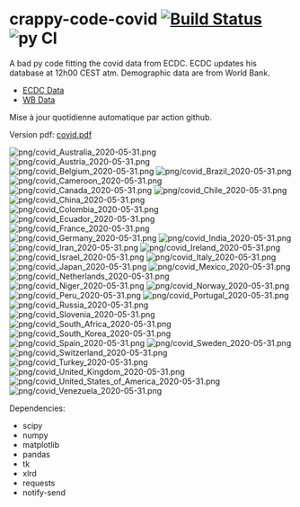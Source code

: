 # crappy-code-covid [![Build Status](https://cloud.drone.io/api/badges/a-lemonnier/crappy-code-covid/status.svg)](https://cloud.drone.io/a-lemonnier/crappy-code-covid) ![py CI](https://github.com/a-lemonnier/crappy-code-covid/workflows/py%20CI/badge.svg)
 
A bad py code fitting the covid data from ECDC. ECDC updates his database at 12h00 CEST atm. Demographic data are from World Bank.
 
- [ECDC Data](https://www.ecdc.europa.eu/en/publications-data/download-todays-data-geographic-distribution-covid-19-cases-worldwide)
- [WB Data](https://data.worldbank.org/indicator/sp.pop.totl)
 
 
Mise à jour quotidienne automatique par action github.
 
Version pdf: [covid.pdf](https://github.com/a-lemonnier/crappy-code-covid/raw/master/covid.pdf)
 
![png/covid_Australia_2020-05-31.png](png/covid_Australia_2020-05-31.png)
![png/covid_Austria_2020-05-31.png](png/covid_Austria_2020-05-31.png)
![png/covid_Belgium_2020-05-31.png](png/covid_Belgium_2020-05-31.png)
![png/covid_Brazil_2020-05-31.png](png/covid_Brazil_2020-05-31.png)
![png/covid_Cameroon_2020-05-31.png](png/covid_Cameroon_2020-05-31.png)
![png/covid_Canada_2020-05-31.png](png/covid_Canada_2020-05-31.png)
![png/covid_Chile_2020-05-31.png](png/covid_Chile_2020-05-31.png)
![png/covid_China_2020-05-31.png](png/covid_China_2020-05-31.png)
![png/covid_Colombia_2020-05-31.png](png/covid_Colombia_2020-05-31.png)
![png/covid_Ecuador_2020-05-31.png](png/covid_Ecuador_2020-05-31.png)
![png/covid_France_2020-05-31.png](png/covid_France_2020-05-31.png)
![png/covid_Germany_2020-05-31.png](png/covid_Germany_2020-05-31.png)
![png/covid_India_2020-05-31.png](png/covid_India_2020-05-31.png)
![png/covid_Iran_2020-05-31.png](png/covid_Iran_2020-05-31.png)
![png/covid_Ireland_2020-05-31.png](png/covid_Ireland_2020-05-31.png)
![png/covid_Israel_2020-05-31.png](png/covid_Israel_2020-05-31.png)
![png/covid_Italy_2020-05-31.png](png/covid_Italy_2020-05-31.png)
![png/covid_Japan_2020-05-31.png](png/covid_Japan_2020-05-31.png)
![png/covid_Mexico_2020-05-31.png](png/covid_Mexico_2020-05-31.png)
![png/covid_Netherlands_2020-05-31.png](png/covid_Netherlands_2020-05-31.png)
![png/covid_Niger_2020-05-31.png](png/covid_Niger_2020-05-31.png)
![png/covid_Norway_2020-05-31.png](png/covid_Norway_2020-05-31.png)
![png/covid_Peru_2020-05-31.png](png/covid_Peru_2020-05-31.png)
![png/covid_Portugal_2020-05-31.png](png/covid_Portugal_2020-05-31.png)
![png/covid_Russia_2020-05-31.png](png/covid_Russia_2020-05-31.png)
![png/covid_Slovenia_2020-05-31.png](png/covid_Slovenia_2020-05-31.png)
![png/covid_South_Africa_2020-05-31.png](png/covid_South_Africa_2020-05-31.png)
![png/covid_South_Korea_2020-05-31.png](png/covid_South_Korea_2020-05-31.png)
![png/covid_Spain_2020-05-31.png](png/covid_Spain_2020-05-31.png)
![png/covid_Sweden_2020-05-31.png](png/covid_Sweden_2020-05-31.png)
![png/covid_Switzerland_2020-05-31.png](png/covid_Switzerland_2020-05-31.png)
![png/covid_Turkey_2020-05-31.png](png/covid_Turkey_2020-05-31.png)
![png/covid_United_Kingdom_2020-05-31.png](png/covid_United_Kingdom_2020-05-31.png)
![png/covid_United_States_of_America_2020-05-31.png](png/covid_United_States_of_America_2020-05-31.png)
![png/covid_Venezuela_2020-05-31.png](png/covid_Venezuela_2020-05-31.png)
 
Dependencies:
- scipy
- numpy
- matplotlib
- pandas
- tk
- xlrd
- requests
- notify-send
